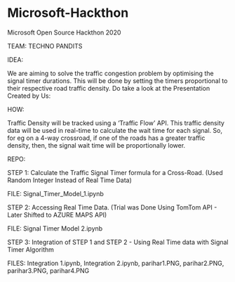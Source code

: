 # Microsoft-Hackthon
Microsoft Open Source Hackthon 2020

TEAM: TECHNO PANDITS

IDEA:

We are aiming to solve the traffic congestion problem by optimising the signal timer durations. This will be done by setting the timers proportional to their respective road traffic density. 
Do take a look at the Presentation Created by Us: 




HOW:

Traffic Density will be tracked using a ‘Traffic Flow’ API. This traffic density data will be used in real-time to calculate the wait time for each signal. So, for eg on a 4-way crossroad, if one of the roads has a greater traffic density, then, the signal wait time will be proportionally lower. 




REPO:

STEP 1: Calculate the Traffic Signal Timer formula for a Cross-Road. (Used Random Integer Instead of Real Time Data)

FILE:  Signal_Timer_Model_1.ipynb 


STEP 2: Accessing Real Time Data. (Trial was Done Using TomTom API - Later Shifted to AZURE MAPS API)

FILE: Signal Timer Model 2.ipynb

STEP 3: Integration of STEP 1 and STEP 2 - Using Real Time data with Signal Timer Algorithm

FILES: Integration 1.ipynb, Integration 2.ipynb, parihar1.PNG, parihar2.PNG, parihar3.PNG, parihar4.PNG
        

